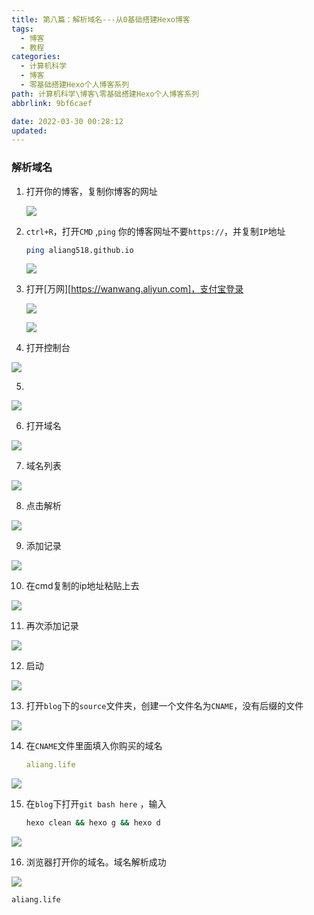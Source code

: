 ```yaml
---
title: 第八篇：解析域名---从0基础搭建Hexo博客
tags:
  - 博客
  - 教程
categories:
  - 计算机科学
  - 博客
  - 零基础搭建Hexo个人博客系列
path: 计算机科学\博客\零基础搭建Hexo个人博客系列
abbrlink: 9bf6caef

date: 2022-03-30 00:28:12
updated: 
---
```


### 解析域名

1. 打开你的博客，复制你博客的网址

   ![](https://s2.loli.net/2022/03/30/uV5sJkaBmqiRQcD.jpg)

2. `ctrl+R`，打开`CMD` ,`ping` 你的博客网址不要`https://`，并复制`IP`地址

   ```bash mark:1
   ping aliang518.github.io
   ```

   ![](https://s2.loli.net/2022/03/30/rYfdlxjLIZau8Ks.jpg)

3. 打开[万网][https://wanwang.aliyun.com]，支付宝登录

   ![](https://s2.loli.net/2022/03/30/TurKz1nhG76RAs8.jpg)

   ![](https://s2.loli.net/2022/03/30/Ygtbio2C5ehcZRW.jpg)

4. 打开控制台

![](https://s2.loli.net/2022/03/30/e1SfM9CzU3b5il7.jpg)

5. 

![](https://s2.loli.net/2022/03/30/uep3jrhgKPLW8w1.jpg)

6. 打开域名

![](https://s2.loli.net/2022/03/30/d4KxbkcSownO8vl.jpg)



7. 域名列表

![](https://s2.loli.net/2022/03/30/sz5CW2QUeD3ZXdR.jpg)

8. 点击解析

![](https://s2.loli.net/2022/03/30/bC6k4saZ35SJGPy.jpg)

9. 添加记录

![](https://s2.loli.net/2022/03/30/ec91KAoiDsPMEzB.jpg)

10. 在cmd复制的ip地址粘贴上去

![](https://s2.loli.net/2022/03/30/exACJOLdHjKiTuY.jpg)

11. 再次添加记录

![](https://s2.loli.net/2022/03/30/ILAd5kUt4FOeSPh.jpg)

12. 启动

![](https://s2.loli.net/2022/03/30/xC2EAWP9n1uNyHF.jpg)

13. 打开`blog`下的`source`文件夹，创建一个文件名为`CNAME`，没有后缀的文件

![](https://s2.loli.net/2022/03/30/sprnbtxY7GLHawd.jpg)

14. 在`CNAME`文件里面填入你购买的域名

    ```yaml
    aliang.life
    ```

![](https://s2.loli.net/2022/03/30/SrZdm4P7NinQpCg.jpg)

15. 在`blog`下打开`git bash here` ，输入

    ```bash
    hexo clean && hexo g && hexo d
    ```

    

![](https://s2.loli.net/2022/03/30/57FqvMVflem3UEs.jpg)

16. 浏览器打开你的域名。域名解析成功

![](https://s2.loli.net/2022/03/30/HIRYhTNcgpdJjmr.jpg)

```html
aliang.life
```

